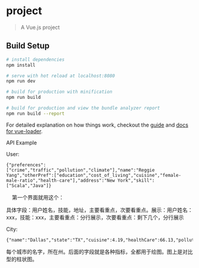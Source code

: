 # project

> A Vue.js project

## Build Setup

``` bash
# install dependencies
npm install

# serve with hot reload at localhost:8080
npm run dev

# build for production with minification
npm run build

# build for production and view the bundle analyzer report
npm run build --report
```

For detailed explanation on how things work, checkout the [guide](http://vuejs-templates.github.io/webpack/) and [docs for vue-loader](http://vuejs.github.io/vue-loader).

API Example

User:

    {"preferences":["crime","traffic","pollution","climate"],"name":"Reggie Yang","otherPref":["education","cost_of_living","cuisine","female-male-ratio","health-care"],"address":"New York","skill":["Scala","Java"]}
    
第一个界面就用这个：

具体字段：用户姓名，技能，地址，主要看重点，次要看重点。展示：用户姓名：xxx，技能：xxx，主要看重点：分行展示，次要看重点：剩下几个，分行展示


City:

    {"name":"Dallas","state":"TX","cuisine":4.19,"healthCare":66.13,"pollution":44.8,"climate":82.78,"costOfLiving":67.44,"crime":44.76,"traffic":182.29,"femaleRatio":52.0,"education":55.0}
    
每个城市的名字，所在州。后面的字段就是各种指标，全都用于绘图。图上是对比型的柱状图。
